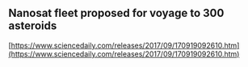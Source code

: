 ## Nanosat fleet proposed for voyage to 300 asteroids
  
  [https://www.sciencedaily.com/releases/2017/09/170919092610.htm](https://www.sciencedaily.com/releases/2017/09/170919092610.htm)